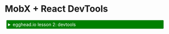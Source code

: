 <div id='codefund' style='float:right'></div>

# MobX + React DevTools

<details>
    <summary style="color: white; background:green;padding:5px;margin:5px;border-radius:2px">egghead.io lesson 2: devtools</summary>
    <br>
    <div style="padding:5px;">
        <iframe style="border: none;" width=760 height=427  src="https://egghead.io/lessons/react-analyze-react-components-with-mobx-react-devtools/embed" />
    </div>
    <a style="font-style:italic;padding:5px;margin:5px;"  href="https://egghead.io/lessons/react-analyze-react-components-with-mobx-react-devtools">Hosted on egghead.io</a>
</details>


MobX ships with DevTools that can be used to track the rendering behavior and data dependencies of your app.

![devtools](../images/devtools.gif)

## Usage:

Install:

`npm install mobx-react-devtools`

To enable devtools, import and render the devtools somewhere in your codebase.

```JS
import DevTools from 'mobx-react-devtools'

const App = () => (
  <div>
    ...
    <DevTools />
  </div>
)
```

For more details check the [mobx-react-devtools](https://github.com/mobxjs/mobx-react-devtools) repository.
